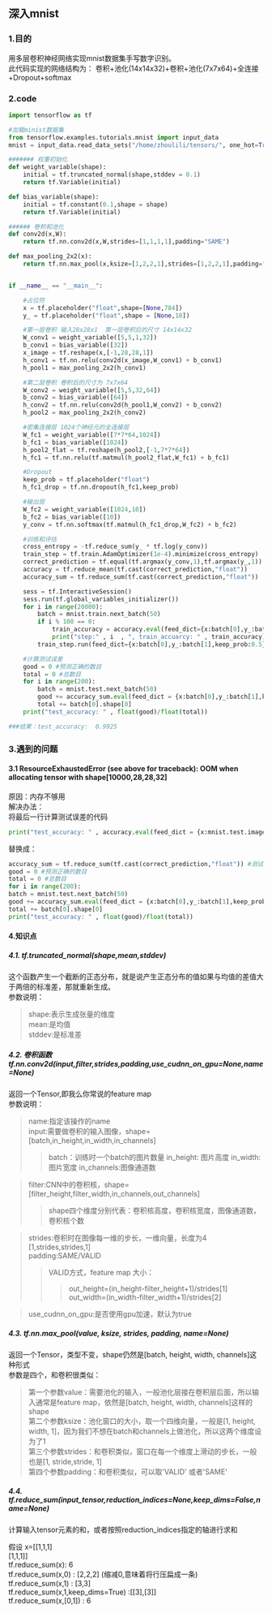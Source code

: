 ## 深入mnist

### 1.目的
用多层卷积神经网络实现mnist数据集手写数字识别。   
此代码实现的网络结构为： 卷积+池化(14x14x32)+卷积+池化(7x7x64)+全连接+Dropout+softmax

### 2.code
```python
import tensorflow as tf

#加载minist数据集
from tensorflow.examples.tutorials.mnist import input_data
mnist = input_data.read_data_sets("/home/zhoulili/tensors/", one_hot=True)

####### 权重初始化
def weight_variable(shape):
    initial = tf.truncated_normal(shape,stddev = 0.1)
    return tf.Variable(initial)

def bias_variable(shape):
    initial = tf.constant(0.1,shape = shape)
    return tf.Variable(initial)

###### 卷积和池化
def conv2d(x,W):
    return tf.nn.conv2d(x,W,strides=[1,1,1,1],padding="SAME")

def max_pooling_2x2(x):
    return tf.nn.max_pool(x,ksize=[1,2,2,1],strides=[1,2,2,1],padding="SAME")


if __name__ == "__main__":

    #占位符
    x = tf.placeholder("float",shape=[None,784])
    y_ = tf.placeholder("float",shape = [None,10])

    #第一层卷积 输入28x28x1  第一层卷积后的尺寸 14x14x32
    W_conv1 = weight_variable([5,5,1,32])
    b_conv1 = bias_variable([32])
    x_image = tf.reshape(x,[-1,28,28,1])
    h_conv1 = tf.nn.relu(conv2d(x_image,W_conv1) + b_conv1)
    h_pool1 = max_pooling_2x2(h_conv1)

    #第二层卷积 卷积后的尺寸为 7x7x64
    W_conv2 = weight_variable([5,5,32,64])
    b_conv2 = bias_variable([64])
    h_conv2 = tf.nn.relu(conv2d(h_pool1,W_conv2) + b_conv2)
    h_pool2 = max_pooling_2x2(h_conv2)

    #密集连接层 1024个神经元的全连接层
    W_fc1 = weight_variable([7*7*64,1024])
    b_fc1 = bias_variable([1024])
    h_pool2_flat = tf.reshape(h_pool2,[-1,7*7*64])
    h_fc1 = tf.nn.relu(tf.matmul(h_pool2_flat,W_fc1) + b_fc1)

    #Dropout
    keep_prob = tf.placeholder("float")
    h_fc1_drop = tf.nn.dropout(h_fc1,keep_prob)

    #输出层
    W_fc2 = weight_variable([1024,10])
    b_fc2 = bias_variable([10])
    y_conv = tf.nn.softmax(tf.matmul(h_fc1_drop,W_fc2) + b_fc2)

    #训练和评估
    cross_entropy = -tf.reduce_sum(y_ * tf.log(y_conv))
    train_step = tf.train.AdamOptimizer(1e-4).minimize(cross_entropy)
    correct_prediction = tf.equal(tf.argmax(y_conv,1),tf.argmax(y_,1))
    accuracy = tf.reduce_mean(tf.cast(correct_prediction,"float"))
    accuracy_sum = tf.reduce_sum(tf.cast(correct_prediction,"float"))  #测试时用

    sess = tf.InteractiveSession()
    sess.run(tf.global_variables_initializer())
    for i in range(20000):
        batch = mnist.train.next_batch(50)
        if i % 100 == 0:
            train_accuracy = accuracy.eval(feed_dict={x:batch[0],y_:batch[1],keep_prob:1.0}) #神经元被选中的概率为1.0
            print("step:" , i  , ", train_accuarcy: " , train_accuracy)
        train_step.run(feed_dict={x:batch[0],y_:batch[1],keep_prob:0.5})

    #计算测试误差
    good = 0 #预测正确的数目
    total = 0 #总数目
    for i in range(200):
        batch = mnist.test.next_batch(50)
        good += accuracy_sum.eval(feed_dict = {x:batch[0],y_:batch[1],keep_prob:1.0})
        total += batch[0].shape[0]
    print("test_accuracy: " , float(good)/float(total))

###结果：test_accuracy:  0.9925
```

### 3.遇到的问题
#### 3.1 ResourceExhaustedError (see above for traceback): OOM when allocating tensor with shape[10000,28,28,32]
原因：内存不够用   
解决办法：   
将最后一行计算测试误差的代码
```python
print("test_accuracy: " , accuracy.eval(feed_dict = {x:mnist.test.images,y_:mnist.test.labels,keep_prob:1.0}))
```
替换成：  
```python
accuracy_sum = tf.reduce_sum(tf.cast(correct_prediction,"float")) #测试时用
good = 0 #预测正确的数目
total = 0 #总数目
for i in range(200):
batch = mnist.test.next_batch(50)
good += accuracy_sum.eval(feed_dict = {x:batch[0],y_:batch[1],keep_prob:1.0})
total += batch[0].shape[0]
print("test_accuracy: " , float(good)/float(total))
```

#### 4.知识点
##### 4.1. tf.truncated_normal(shape,mean,stddev)
这个函数产生一个截断的正态分布，就是说产生正态分布的值如果与均值的差值大于两倍的标准差，那就重新生成。  
参数说明：
>shape:表示生成张量的维度   
>mean:是均值  
>stddev:是标准差   

##### 4.2. 卷积函数 tf.nn.conv2d(input,filter,strides,padding,use_cudnn_on_gpu=None,name=None)
返回一个Tensor,即我么你常说的feature map    
参数说明：   
>name:指定该操作的name   
>input:需要做卷积的输入图像，shape=[batch,in_height,in_width,in_channels]   
>>batch：训练时一个batch的图片数量 
>>in_height: 图片高度  in_width:图片宽度  in_channels:图像通道数  

>filter:CNN中的卷积核，shape=[filter_height,filter_width,in_channels,out_channels]  
>>shape四个维度分别代表：卷积核高度，卷积核宽度，图像通道数，卷积核个数  

>strides:卷积时在图像每一维的步长，一维向量，长度为4 [1,strides,strides,1]  
>padding:SAME/VALID  
>>VALID方式，feature map 大小：  
>>>out_height=(in_height-filter_height+1)/strides[1]  
>>>out_width=(in_width-filter_width+1)/strides[2]  

>use_cudnn_on_gpu:是否使用gpu加速，默认为true  

##### 4.3. tf.nn.max_pool(value, ksize, strides, padding, name=None) 
返回一个Tensor，类型不变，shape仍然是[batch, height, width, channels]这种形式   
参数是四个，和卷积很类似：  
>第一个参数value：需要池化的输入，一般池化层接在卷积层后面，所以输入通常是feature map，依然是[batch, height, width, channels]这样的shape  
>第二个参数ksize：池化窗口的大小，取一个四维向量，一般是[1, height, width, 1]，因为我们不想在batch和channels上做池化，所以这两个维度设为了1  
>第三个参数strides：和卷积类似，窗口在每一个维度上滑动的步长，一般也是[1, stride,stride, 1]  
>第四个参数padding：和卷积类似，可以取'VALID' 或者'SAME'  
 

##### 4.4. tf.reduce_sum(input_tensor,reduction_indices=None,keep_dims=False,name=None)  
计算输入tensor元素的和，或者按照reduction_indices指定的轴进行求和  

假设 x=[[1,1,1]  
       [1,1,1]]  
tf.reduce_sum(x): 6  
tf.reduce_sum(x,0) : [2,2,2] (缩减0,意味着将行压扁成一条)  
tf.reduce_sum(x,1) : [3,3]  
tf.reduce_sum(x,1,keep_dims=True) :[[3],[3]]  
tf.reduce_sum(x,[0,1]) : 6  
